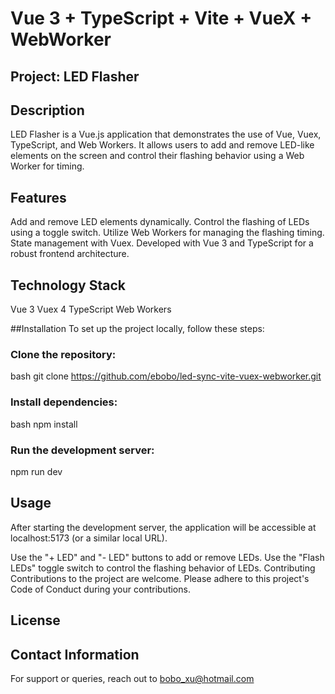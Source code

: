 # Vue 3 + TypeScript + Vite + VueX + WebWorker

## Project: LED Flasher

## Description

LED Flasher is a Vue.js application that demonstrates the use of Vue, Vuex, TypeScript, and Web Workers. It allows users to add and remove LED-like elements on the screen and control their flashing behavior using a Web Worker for timing.

## Features

Add and remove LED elements dynamically.
Control the flashing of LEDs using a toggle switch.
Utilize Web Workers for managing the flashing timing.
State management with Vuex.
Developed with Vue 3 and TypeScript for a robust frontend architecture.

## Technology Stack

Vue 3
Vuex 4
TypeScript
Web Workers

##Installation
To set up the project locally, follow these steps:

### Clone the repository:

bash
git clone https://github.com/ebobo/led-sync-vite-vuex-webworker.git

### Install dependencies:

bash
npm install

### Run the development server:

npm run dev

## Usage

After starting the development server, the application will be accessible at localhost:5173 (or a similar local URL).

Use the "+ LED" and "- LED" buttons to add or remove LEDs.
Use the "Flash LEDs" toggle switch to control the flashing behavior of LEDs.
Contributing
Contributions to the project are welcome. Please adhere to this project's Code of Conduct during your contributions.

## License

## Contact Information

For support or queries, reach out to bobo_xu@hotmail.com
